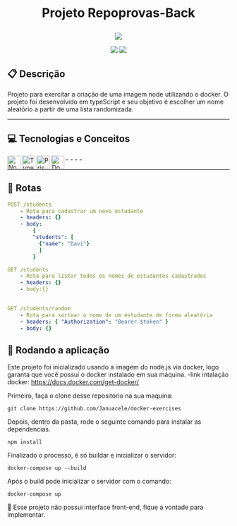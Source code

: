 # <p align = "center"> Projeto Repoprovas-Back </p>

<p align="center">
   <img src="https://upload.wikimedia.org/wikipedia/commons/7/79/Docker_%28container_engine%29_logo.png"/>
</p>

<p align = "center">
   <img src="https://img.shields.io/badge/author-Januacele Vieira-4dae71?style=flat-square" />
   <img src="https://img.shields.io/badge/author-Docker-4dae71?style=flat-square" />
</p>

##  :clipboard: Descrição
  Projeto para exercitar a criação de uma imagem node utilizando o docker. O projeto foi desenvolvido em typeScript e seu objetivo é escolher um nome
  aleatório a partir de uma lista randomizada. 
***
## :computer:	 Tecnologias e Conceitos

-<img align="left" alt="Node.js" width="30px" src="https://cdn.iconscout.com/icon/free/png-256/node-js-3628954-3030179.png" />
-<img align="left" alt="TypeScript" width="30px" src="https://cdn.icon-icons.com/icons2/2107/PNG/512/file_type_typescript_icon_130108.png" />
-<img align="left" alt="Prisma" width="30px" src="https://d2eip9sf3oo6c2.cloudfront.net/tags/images/000/001/287/square_480/prismaHD.png" />
-<img align="left" alt="Docker" width="30px" src="https://www.docker.com/wp-content/uploads/2022/05/Docker_Temporary_Image_Google_Blue_1080x1080_v1.png" />

***
## :rocket: Rotas

```yml
POST /students
    - Rota para cadastrar um novo estudante
    - headers: {}
    - body:
        {
        "students": [
          {"name": "Davi"}
          ]
        }

```

```yml
GET /students
    - Rota para listar todos os nomes de estudantes cadastrados
    - headers: {}
    - body:{}
       
```

```yml
GET /students/random 
    - Rota para sortear o nome de um estudante de forma aleatória
    - headers: { "Authorization": "Bearer $token" }
    - body: {}
``` 

## 🏁 Rodando a aplicação

Este projeto foi inicializado usando a imagem do node.js via docker, logo garanta que você possui o docker instalado em sua máquina.
-link intalação docker: https://docs.docker.com/get-docker/

Primeiro, faça o clone desse repositório na sua maquina:

```
git clone https://github.com/Januacele/docker-exercises
```

Depois, dentro da pasta, rode o seguinte comando para instalar as dependencias.

```
npm install
```

Finalizado o processo, é só buildar e inicializar o servidor:

```
docker-compose up --build
```
Após o build pode inicializar o servidor com o comando:

```
docker-compose up
```
:stop_sign: Esse projeto não possui interface front-end, fique a vontade para implementar. 
